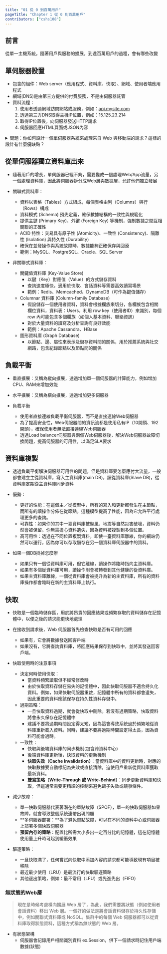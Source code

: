 ```yaml
---
title: "01 從 0 到百萬用戶"
pageTitle: "Chapter 1 從 0 到百萬用戶"
contributors: ["cshs108"]
---
```


## 前言

從單一主機系統，隨著用戶與服務的擴展，到達百萬用戶的過程，會有哪些改變

## 單伺服器設置

- 包含的組件：Web server（應用程式、資料庫、快取）、網域、使用者端應用程式
- 網域(DNS)是由第三方提供的付費服務，不是由伺服器託管
- 資料流程：
    1. 使用者透過網域訪問網站或服務，例如：[api.mysite.com](http://api.mysite.com/)
    2. 透過第三方DNS取得主機IP位置，例如：15.125.23.214
    3. 取得IP位置後，向伺服器發送HTTP請求
    4. 伺服器回應HTML頁面或JSON內容

<details>
<summary>問題：你如何設計一個單伺服器系統來處理來自 Web 與移動端的請求？這樣的設計有什麼優缺點？</summary>

- 初期可以將所有組件（Web 伺服器、應用程式、資料庫、快取）部署在同一台機器上
- 流程上：用戶從 DNS 解析取得 IP，再直接發送 HTTP 請求給該伺服器，由伺服器產生 HTML 或 JSON 格式的回應
- 優點：部署簡單、成本較低
- 缺點：隨著流量成長，單機容易成為瓶頸且無法提供高可用性

</details>

## 從單伺服器獨立資料庫出來

- 隨著用戶的增長，單伺服器已經不夠，需要變成一個處理Web/App流量，另一個處理資料庫，因此將伺服器拆分成Web層與數據層，允許他們獨立發展
- 關聯式資料庫：
    - 資料以表格（Tables）方式組成，每個表格由列（Columns）與行（Rows）構成
    - 資料模式 (Schema) 預先定義，確保數據結構的一致性與規範化
    - 提供主鍵 (Primary Key)、外鍵 (Foreign Key) 等機制，強制數據之間互相關聯的正確性
    - ACID 特性：交易具有原子性 (Atomicity)、一致性 (Consistency)、隔離性 (Isolation) 與持久性 (Durability)
    - 確保在並發操作與系統故障時，數據能夠正確保存與回滾
    - 範例：MySQL、PostgreSQL、Oracle、SQL Server

- 非關聯式資料庫：
    - 關鍵值資料庫 (Key-Value Store)
      - 以鍵（Key）對應值（Value）的方式儲存資料
      - 查詢速度極快，適用於快取、會話資料等需要高效讀寫場景
      - 範例：Redis、Memcached、DynamoDB（可作為鍵值儲存）
    - Columnar 資料庫 (Column-family Database)
      - 假設儲存一個使用者資料，資料會根據欄族來切分，各欄族包含相關欄位資料，資料表：Users，利用 row key（使用者ID）來識別，每個 row 內可能包含多個欄族（如個人基本資料、聯絡資訊）
      - 對於大量資料的讀寫及分析查詢有良好效能
      - 範例：Apache Cassandra、HBase
    - 圖形資料庫 (Graph Database)
      - 以節點、邊、屬性來表示及儲存資料間的關係，用於推薦系統與社交網路，包含紀錄節點以及節點間的關係

## 負載平衡

- 垂直擴展：又稱為縱向擴展，透過增加單一個伺服器的計算能力，例如增加CPU、RAM來增加效能
- 水平擴展：又稱為橫向擴展，透過增加更多伺服器




- 負載平衡
    - 使用者直接連線負載平衡伺服器，而不是直接連線Web伺服器
    - 為了提高安全性，Web伺服器間的資訊流都是使用私有IP（10開頭、192開頭），確保使用者無法直接連線Web伺服器
    - 透過Load balancer伺服器與兩個Web伺服器後，解決Web伺服器故障切換問題，提高伺服器的可用性，以滿足SLA要求

## 資料庫複製

- 透過負載平衡解決伺服器可用性的問題，但是資料庫要怎麼應付大流量，一般都會建立主從資料庫，寫入主資料庫(main DB)，讀從資料庫(Slave DB)，從資料庫定期從主資料庫同步資料

- 優勢：
    - 更好的性能：在這個主／從模型中，所有的寫入和更新都發生在主節點，而所有的讀操作分佈在從節點。這種模型提高了性能，因為它允許平行處理更多的查詢。
    - 可靠性：如果你的其中一臺資料庫被颱風、地震等自然災害破壞，資料仍然會被保留。你無需擔心資料遺失，因為資料被複製到多個位置。
    - 高可用性：透過在不同位置複製資料，即使一臺資料庫離線，你的網站仍然可以運行，因為你可以存取儲存在另一個資料庫伺服器中的資料。
- 如果一個DB掛掉怎麼辦
    - 如果只有一個從資料庫可用，但它離線，讀操作將臨時指向主資料庫。
    - 如果有多個從資料庫可用，讀操作則會被轉發到其他健康的從資料庫。
    - 如果主資料庫離線，一個從資料庫會被提升為新的主資料庫，所有的資料庫操作都會臨時在新的主資料庫上執行。

## 快取

- 快取是一個臨時儲存區，用於將昂貴的回應結果或頻繁存取的資料儲存在記憶體中，以便之後的請求能更快地處理


- 在接收到請求後，Web 伺服器首先檢查快取是否有可用的回應
    - 如果有，它會將數據發送回客戶端
    - 如果沒有，它將查詢資料庫，將回應結果保存到快取中，並將其發送回客戶端。
- 快取使用時的注意事項
    - 決定何時使用快取：
        - 當資料頻繁讀取但不經常修改時
        - 由於快取資料存儲在易失的記憶體中，因此快取伺服器不適合持久化資料。例如，如果快取伺服器重啟，記憶體中所有的資料都會遺失，因此重要的資料應該保存在持久性資料存儲中。
    - 過期策略：
        - 一旦快取資料過期，就會從快取中刪除。若沒有過期策略，快取資料將會永久保存在記憶體中
        - 建議不要將過期時間設定得太短，因為這會導致系統過於頻繁地從資料庫重新載入資料。同時，建議不要將過期時間設定得太長，因為資料可能會過時。
    - 一致性：
        - 快取與後端資料庫的同步機制(包含跨資料中心)
        - 後端資料庫更新後，快取資料的更新機制
        - **快取失效（Cache Invalidation）**：當資料庫中的資料更新時，對應的快取數據要自動標記為失效或直接清除，迫使用戶重新從資料庫獲取最新資料。
        - **雙寫策略（Write-Through 或 Write-Behind）**：同步更新資料庫和快取，但這通常需要更精細的控制來避免鴿子失效或競爭條件。


- 減少故障：
    - 單一快取伺服器代表著潛在的單點故障（SPOF），單一的快取伺服器如果故障，就會導致整個系統連帶出現問題
    - **多伺服器部署：**為了避免單點故障，可以在不同的資料中心或伺服器上部署多個快取伺服器
    - **預留內存的策略**：配置比所需大小多出一定百分比的記憶體，這在記憶體使用量上升時可起到緩衝效果


- 驅逐策略：
    - 一旦快取滿了，任何嘗試向快取中添加內容的請求都可能導致現有項目被移除
    - 最近最少使用（LRU）是最流行的快取驅逐策略
    - 其他逐出策略，例如：最不常用（LFU）或先進先出（FIFO）



### 無狀態的Web層

> 現在是時候考慮橫向擴展 Web 層了，為此，我們需要將狀態（例如使用者會話資料）移出 Web 層。一個好的做法是將會話資料儲存於持久性存儲中，例如關聯式資料庫或 NoSQL。集群中的每個 Web 伺服器都可以從資料庫取得狀態資料，這種方式稱為無狀態的 Web 層。
> 
- 有狀態架構
    - 伺服器會記錄用戶相關識別資料 ex.Session，供下一個請求時記住用戶端數據(狀態)